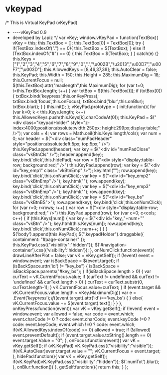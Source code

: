 vkeypad
=======

/* This is Virtual KeyPad (vKeyPad)
 * ----vKeyPad 0.9
 * developed by Lapiz
 */
var vKey;
window.vKeyPad = function(TextBox){
    vKey = this;
    this.TextBox = [];
    this.TextBox[0] = TextBox[0];
    try {
        if(TextBox.indexOf(".") == 0){
            this.TextBox = $(TextBox);
        }
        else if (TextBox.indexOf("#") == 0) {
            this.TextBox = $(TextBox);
        }
    } catch(e) {}
    this.Keys = ["1","2","3","4","5","6","7","8","9","0",".","\u002B","\u2013","\u00D7","\u00F7","\u003D"];
    this.AllowedKeys = [8,46,37,39];
    this.AutoClear = false;
    this.KeyPad;
    this.Width = 150;
    this.Height = 285;
    this.MaximumDig = 18;
    this.CurrentFocus = null;
    $(this.TextBox).attr("maxlength",this.MaximumDig);
    for (var t=0; t<this.TextBox.length; t++) {
        var txtBox = $(this.TextBox[t]);
        if (txtBox[0]) {
            txtBox.bind('keypress',this.onKeyPress);
            txtBox.bind('focus',this.onFocus);
            txtBox.bind('blur',this.onBlur);
            txtBox.blur();
        }
    }
    this.init();
};
vKeyPad.prototype = {
    init:function(){
        for (var k=0; k < this.Keys.length; k++) this.AllowedKeys.push(this.Keys[k].charCodeAt(0));
        this.KeyPad = $("<div class=\"keypadHolder\" style=\"z-index:4000;position:absolute;width:250px; height:299px;display:table;\" />");
        var cols = 4;
        var rows = Math.ceil(this.Keys.length/cols);
        var num = 0;
        var header = $("<div class=\"numPadHeader\" style=\"position:absolute;left:5px; top:5px;\" />")
        this.KeyPad.append(header);
        var key = $("<div id=\"numPadClose\" class=\"vkBtnCls\" />");
                    header.append(key);
                    key.bind('click',this.hidePad);
        var row = $("<div style=\"display:table-row; background:red;\" />")
        this.KeyPad.append(row);
        var key = $("<div id=\"key_emp1\" class=\"vkBtnEmp\" />");
                    key.html("");
                    row.append(key);
                    key.bind('click',this.onNumClick);
        var key = $("<div id=\"key_emp2\" class=\"vkBtnEmp\" />");
                    key.html("");
                    row.append(key);
                    key.bind('click',this.onNumClick);
        var key = $("<div id=\"key_emp3\" class=\"vkBtnEmp\" />");
                    key.html("");
                    row.append(key);
                    key.bind('click',this.onNumClick);
        var key = $("<div id=\"key_bs\" class=\"vkBtnBS\"></div>");
                    row.append(key);
                    key.bind('click',this.onNumClick);
        for (var r=0; r<rows; r++) {
            var row = $("<div style=\"display:table-row; background:red;\" />")
            this.KeyPad.append(row);
            for (var c=0; c<cols; c++) {
                if (this.Keys[num]) {
                    var key = $("<div id=\"key_"+num+"\" class=\"vkBtn\" />");
                    key.html(this.Keys[num]);
                    row.append(key);
                    key.bind('click',this.onNumClick);
                    num++;
                }
            }
        }
        $('body').append(this.KeyPad);
        $(".keypadHolder").draggable({ containment: "#page-container" });
        this.KeyPad.css({"visibility":"hidden"});
        $('#navigation-container').css({'visibility':'hidden'});
    },
       onNumClick:function(event){
        drawLineAfterPlot = false;
        var vK = vKey.getSelf();
        if (!event) event = window.event;
        var isBackSpace = $(event.target);
        if (isBackSpace.attr('id') != "key_bs") {
            isBackSpace = isBackSpace.parents("#key_bs");
        }
        if(isBackSpace.length > 0)
        {
            var curText = vK.CurrentFocus.value;
            if (curText != undefined && curText != 'undefined' && curText.length > 0) {
                curText = curText.substr(0, curText.length-1);
            }
            vK.CurrentFocus.value=curText;
        }
        if (event.target && vK.CurrentFocus.value.length < vKey.MaximumDig){
            var e = $.Event('keypress');
	    if($(event.target).attr('id')=='key_bs')
	    {
	    }
	    else{
		vK.CurrentFocus.value += $(event.target).text();
	    }
        }
        },
    onKeyPress:function(event){
        var vK = vKey.getSelf();
        if (!event) event = window.event;
        var allowed = false;
        var code = event.which;
        event.charCode != 0 ? code: event.charCode;
        event.keyCode !=0 ? code: event.keyCode;
        event.which !=0 ? code: event.which;
        if(vK.AllowedKeys.indexOf(code) >= 0) allowed = true;
        if (!allowed) event.preventDefault();
        if (event.target.value.toString().length == 0) event.target.Value = "0";
    },
    onFocus:function(event){
        var vK = vKey.getSelf();
        if (vK.KeyPad)
            vK.KeyPad.css({"visibility":"visible"});
            if(vK.AutoClear)event.target.value = "";
        vK.CurrentFocus = event.target;
    },
    hidePad:function(){
        var vK = vKey.getSelf();
	if(vK.KeyPad)vK.KeyPad.css({"visibility":"hidden"});
	$('.numTxt').blur();
    },
    onBlur:function(){ },
    getSelf:function(){
        return this;
    }
};

